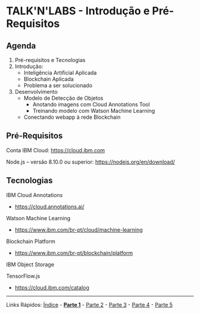 # TALK'N'LABS - Introdução e Pré-Requisitos

## Agenda
1. Pré-requisitos e Tecnologias	
2. Introdução:
    - Inteligência Artificial Aplicada
    - Blockchain Aplicada
    - Problema a ser solucionado
3. Desenvolvimento
    - Modelo de Detecção de Objetos
        - Anotando imagens com Cloud Annotations Tool
        - Treinando modelo com Watson Machine Learning
    - Conectando webapp à rede Blockchain

## Pré-Requisitos

Conta IBM Cloud: https://cloud.ibm.com

Node.js – versão 8.10.0 ou superior: https://nodejs.org/en/download/ 

## Tecnologias

IBM  Cloud Annotations
- https://cloud.annotations.ai/

Watson Machine Learning
- https://www.ibm.com/br-pt/cloud/machine-learning

Blockchain Platform
- https://www.ibm.com/br-pt/blockchain/platform

IBM Object Storage 

TensorFlow.js
- https://cloud.ibm.com/catalog



***
Links Rápidos:
[Índice](https://github.com/plcpinho/talknlabs/) - **[Parte 1](/content/intro.md)** - [Parte 2](/content/md/cloudannotations.md) - [Parte 3](/content/md/instancias.md) - [Parte 4](/content/md/treinamento.md) - [Parte 5](/content/md/rede-ibp.md)